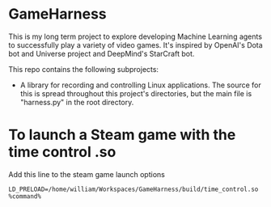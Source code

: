 # GameHarness

This is my long term project to explore developing Machine Learning agents to successfully play a variety of video games. It's inspired by OpenAI's Dota bot and Universe project and DeepMind's StarCraft bot.

This repo contains the following subprojects:
- A library for recording and controlling Linux applications. The source for this is spread throughout this project's directories, but the main file is "harness.py" in the root directory.

# To launch a Steam game with the time control .so

Add this line to the steam game launch options

```
LD_PRELOAD=/home/william/Workspaces/GameHarness/build/time_control.so %command%
```
